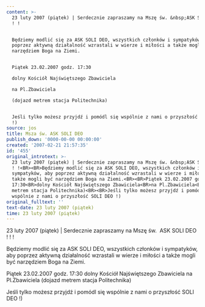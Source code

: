 ```yaml
---
content: >-
  23 luty 2007 (piątek) | Serdecznie zapraszamy na Mszę św. &nbsp;ASK SOLI DEO !
  ! !


  Będziemy modlić się za ASK SOLI DEO, wszystkich członków i sympatyków, aby
  poprzez aktywną działalność wzrastali w wierze i miłości a także mogli być
  narzędziem Boga na Ziemi.


  Piątek 23.02.2007 godz. 17:30

  dolny Kościół Najświętszego Zbawiciela

  na Pl.Zbawiciela

  (dojazd metrem stacja Politechnika)


  Jeśli tylko możesz przyjdź i pomódl się wspólnie z nami o przyszłość SOLI DEO
  !) 
source: jos
title: Msza św. ASK SOLI DEO
publish_down: '0000-00-00 00:00:00'
created: '2007-02-21 21:57:35'
id: '455'
original_introtext: >-
  23 luty 2007 (piątek) | Serdecznie zapraszamy na Mszę św. &nbsp;ASK SOLI DEO !
  ! !<BR><BR>Będziemy modlić się za ASK SOLI DEO, wszystkich członków i
  sympatyków, aby poprzez aktywną działalność wzrastali w wierze i miłości a
  także mogli być narzędziem Boga na Ziemi.<BR><BR>Piątek 23.02.2007 godz.
  17:30<BR>dolny Kościół Najświętszego Zbawiciela<BR>na Pl.Zbawiciela<BR>(dojazd
  metrem stacja Politechnika)<BR><BR>Jeśli tylko możesz przyjdź i pomódl się
  wspólnie z nami o przyszłość SOLI DEO !) 
original_fulltext: ''
text-date: 23 luty 2007 (piątek)
time: 23 luty 2007 (piątek)
---
```

23 luty 2007 (piątek) | Serdecznie zapraszamy na Mszę św. &nbsp;ASK SOLI DEO ! ! !

Będziemy modlić się za ASK SOLI DEO, wszystkich członków i sympatyków, aby poprzez aktywną działalność wzrastali w wierze i miłości a także mogli być narzędziem Boga na Ziemi.

Piątek 23.02.2007 godz. 17:30
dolny Kościół Najświętszego Zbawiciela
na Pl.Zbawiciela
(dojazd metrem stacja Politechnika)

Jeśli tylko możesz przyjdź i pomódl się wspólnie z nami o przyszłość SOLI DEO !) 

<!--{{json:{"created_date":"2007-02-21 21:57:35","publish_down":"0000-00-00 00:00:00","id":"455"}}}-->